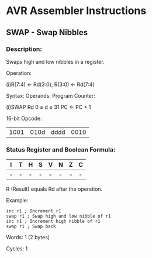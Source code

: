 AVR Assembler Instructions
==========================

SWAP - Swap Nibbles
-------------------

### <a href="" id="N1A3F5"></a> Description:

Swaps high and low nibbles in a register.

Operation:

(i)R(7:4) ← Rd(3:0), R(3:0) ← Rd(7:4)

Syntax: Operands: Program Counter:

(i)SWAP Rd 0 ≤ d ≤ 31 PC ← PC + 1

16-bit Opcode:

|      |      |      |      |
|------|------|------|------|
| 1001 | 010d | dddd | 0010 |

### <a href="" id="N1A428"></a> Status Register and Boolean Formula:

| I   | T   | H   | S   | V   | N   | Z   | C   |
|-----|-----|-----|-----|-----|-----|-----|-----|
| -   | -   | -   | -   | -   | -   | -   | -   |

R (Result) equals Rd after the operation.

Example:

``` programlisting
inc r1 ; Increment r1
swap r1 ; Swap high and low nibble of r1
inc r1 ; Increment high nibble of r1
swap r1 ; Swap back
```

Words: 1 (2 bytes)

Cycles: 1
